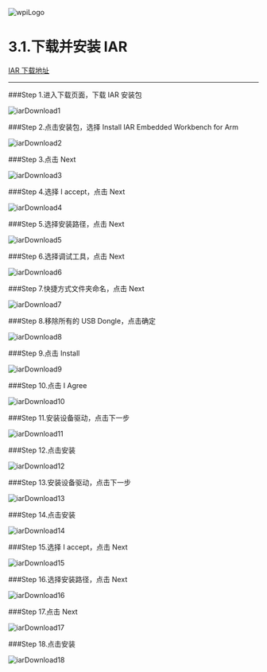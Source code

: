 ![wpiLogo](../../imgs/wpiLogo.jpg)

# 3.1.下载并安装 IAR

[IAR 下载地址](https://www.iar.com/iar-embedded-workbench/#!?architecture=Arm)

---

###Step 1.进入下载页面，下载 IAR 安装包

![iarDownload1](../../imgs/IAR/iarDownload1.png)

###Step 2.点击安装包，选择 Install IAR Embedded Workbench for Arm

![iarDownload2](../../imgs/IAR/iarDownload2.jpg)

###Step 3.点击 Next

![iarDownload3](../../imgs/IAR/iarDownload3.jpg)

###Step 4.选择 I accept，点击 Next

![iarDownload4](../../imgs/IAR/iarDownload4.jpg)

###Step 5.选择安装路径，点击 Next

![iarDownload5](../../imgs/IAR/iarDownload5.jpg)

###Step 6.选择调试工具，点击 Next

![iarDownload6](../../imgs/IAR/iarDownload6.jpg)

###Step 7.快捷方式文件夹命名，点击 Next

![iarDownload7](../../imgs/IAR/iarDownload7.jpg)

###Step 8.移除所有的 USB Dongle，点击确定

![iarDownload8](../../imgs/IAR/iarDownload8.jpg)

###Step 9.点击 Install

![iarDownload9](../../imgs/IAR/iarDownload9.jpg)

###Step 10.点击 I Agree

![iarDownload10](../../imgs/IAR/iarDownload10.jpg)

###Step 11.安装设备驱动，点击下一步

![iarDownload11](../../imgs/IAR/iarDownload11.jpg)

###Step 12.点击安装

![iarDownload12](../../imgs/IAR/iarDownload12.jpg)

###Step 13.安装设备驱动，点击下一步

![iarDownload13](../../imgs/IAR/iarDownload13.jpg)

###Step 14.点击安装

![iarDownload14](../../imgs/IAR/iarDownload14.jpg)

###Step 15.选择 I accept，点击 Next

![iarDownload15](../../imgs/IAR/iarDownload15.jpg)

###Step 16.选择安装路径，点击 Next

![iarDownload16](../../imgs/IAR/iarDownload16.jpg)

###Step 17.点击 Next

![iarDownload17](../../imgs/IAR/iarDownload17.jpg)

###Step 18.点击安装

![iarDownload18](../../imgs/IAR/iarDownload18.jpg)
